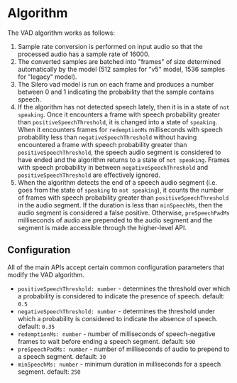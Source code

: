 # Algorithm

The VAD algorithm works as follows:

1. Sample rate conversion is performed on input audio so that the processed audio has a sample rate of 16000.
2. The converted samples are batched into "frames" of size determined automatically by the model (512 samples for "v5" model, 1536 samples for "legacy" model).
3. The Silero vad model is run on each frame and produces a number between 0 and 1 indicating the probability that the sample contains speech.
4. If the algorithm has not detected speech lately, then it is in a state of `not speaking`. Once it encounters a frame with speech probability greater than `positiveSpeechThreshold`, it is changed into a state of `speaking`. When it encounters frames for `redemptionMs` milliseconds with speech probability less than `negativeSpeechThreshold` without having encountered a frame with speech probability greater than `positiveSpeechThreshold`, the speech audio segment is considered to have ended and the algorithm returns to a state of `not speaking`. Frames with speech probability in between `negativeSpeechThreshold` and `positiveSpeechThreshold` are effectively ignored.
5. When the algorithm detects the end of a speech audio segment (i.e. goes from the state of `speaking` to `not speaking`), it counts the number of frames with speech probability greater than `positiveSpeechThreshold` in the audio segment. If the duration is less than `minSpeechMs`, then the audio segment is considered a false positive. Otherwise, `preSpeechPadMs` milliseconds of audio are prepended to the audio segment and the segment is made accessible through the higher-level API.


## Configuration

All of the main APIs accept certain common configuration parameters that modify the VAD algorithm.

* `positiveSpeechThreshold: number` - determines the threshold over which a probability is considered to indicate the presence of speech. default: `0.5`
* `negativeSpeechThreshold: number` - determines the threshold under which a probability is considered to indicate the absence of speech. default: `0.35`
* `redemptionMs: number` - number of milliseconds of speech-negative frames to wait before ending a speech segment. default: `500`
* `preSpeechPadMs: number` - number of milliseconds of audio to prepend to a speech segment. default: `30`
* `minSpeechMs: number` - minimum duration in milliseconds for a speech segment. default: `250`
